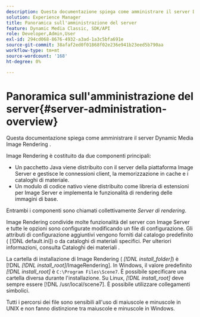 ```yaml
---
description: Questa documentazione spiega come amministrare il server Dynamic Media Image Rendering .
solution: Experience Manager
title: Panoramica sull'amministrazione del server
feature: Dynamic Media Classic, SDK/API
role: Developer,Admin,User
exl-id: 294cd068-8676-4932-a3ad-1a3c5bfa691e
source-git-commit: 38afaf2ed0f01868f02e236e941b23eed5b790aa
workflow-type: tm+mt
source-wordcount: '168'
ht-degree: 0%

---
```


# Panoramica sull&#39;amministrazione del server{#server-administration-overview}

Questa documentazione spiega come amministrare il server Dynamic Media Image Rendering .

Image Rendering è costituito da due componenti principali:

* Un pacchetto Java viene distribuito con il server della piattaforma Image Server e gestisce le connessioni client, la memorizzazione in cache e i cataloghi di materiale.
* Un modulo di codice nativo viene distribuito come libreria di estensioni per Image Server e implementa le funzionalità di rendering delle immagini di base.

Entrambi i componenti sono chiamati collettivamente *Server di rendering*.

Image Rendering condivide molte funzionalità del server con Image Server e tutte le opzioni sono configurate modificando un file di configurazione. Gli attributi di configurazione aggiuntivi vengono forniti dal catalogo predefinito ( [!DNL default.ini]) o da cataloghi di materiali specifici. Per ulteriori informazioni, consulta Cataloghi dei materiali .

La cartella di installazione di Image Rendering ( *[!DNL install_folder]*) è [!DNL *[!DNL install_root]*/ImageRendering]. In Windows, il valore predefinito *[!DNL install_root]* è `C:\Program Files\Scene7`. È possibile specificare una cartella diversa durante l&#39;installazione. Su Linux, *[!DNL install_root]* deve sempre essere [!DNL /usr/local/scene7]. È possibile utilizzare collegamenti simbolici.

Tutti i percorsi dei file sono sensibili all&#39;uso di maiuscole e minuscole in UNIX e non fanno distinzione tra maiuscole e minuscole in Windows.

